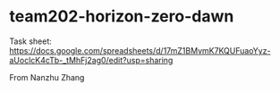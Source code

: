 # team202-horizon-zero-dawn

Task sheet: https://docs.google.com/spreadsheets/d/17mZ1BMvmK7KQUFuaoYyz-aUoclcK4cTb-_tMhFj2ag0/edit?usp=sharing



From Nanzhu Zhang
